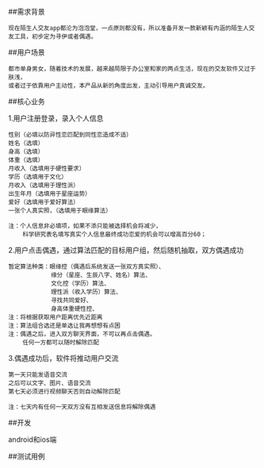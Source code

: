 ##需求背景

	现在陌生人交友app都沦为泡泡堂，一点原则都没有，所以准备开发一款新颖有内涵的陌生人交友工具，初步定为寻伊或者偶遇。
	
##用户场景

	都市单身男女，随着技术的发展，越来越局限于办公室和家的两点生活，现在的交友软件又过于肤浅，
	或者过于依靠用户主动性，本产品从新的角度出发，主动引导用户真诚交友。
	
##核心业务

1.用户注册登录，录入个人信息

	性别（必填以防异性恋匹配到同性恋造成不适）
	姓名（选填）
	身高（选填）
	体重（选填）
	月收入（选填用于硬性要求）
	学历（选填用于文化）
	月收入（选填用于理性派）
	出生年月（选填用于星座运势）
	爱好（选填用于爱好算法）
	一张个人真实照，（选填用于眼缘算法）

	注：个人信息非必填项，如果不添只能被选择机会将减少，
		科学研究表名填写真实个人信息最终成功恋爱的机会可以增高百分60；
				
2.用户点击偶遇，通过算法匹配的目标用户组，然后随机抽取，双方偶遇成功

	暂定算法种类：眼缘控（偶遇后系统发送一张双方真实照）、
				缘分（星座、生辰八字、姓名）算法、
				文化控（学历）算法、
				理性派（收入学历）算法、
				寻找共同爱好、
				身高体重硬性控、
	注：将根据获取用户距离优先近距离
	注：算法组合选还是单选让我再想想有点困			
	注：偶遇之后，进入双方聊天界面，不可以再点击偶遇。
		任何一方都可以随时解除匹配
3.偶遇成功后，软件将推动用户交流

	第一天只能发语音交流
	之后可以文字、图片、语音交流
	第七天必须进行视频聊天否则自动解除匹配
	
	注：七天内有任何一天双方没有互相发送信息将解除偶遇

##开发

android和ios端

##测试用例





